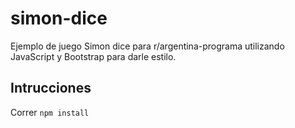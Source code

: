 # simon-dice
Ejemplo de juego Simon dice para r/argentina-programa utilizando JavaScript y Bootstrap para darle estilo.

## Intrucciones
Correr `npm install`
